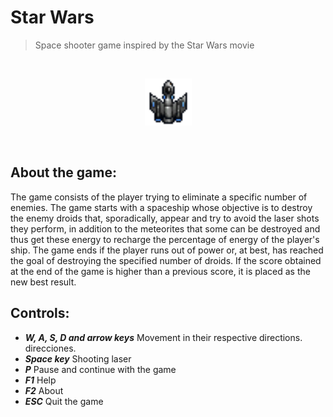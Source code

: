 Star Wars
========
> Space shooter game inspired by the Star Wars movie
</br>
<p align="center">
  <img width="75px" height="75px" src="https://raw.githubusercontent.com/Andy-thor/SpaceShip-Starwars/master/data/images/spaceship/spaceship_center.png"/>
</p>
</br>

## About the game:
The game consists of the player trying to eliminate a specific number of enemies.
The game starts with a spaceship whose objective is to destroy the enemy droids that, sporadically, appear and try to avoid the laser shots they perform, in addition to the meteorites that some can be destroyed and thus get these energy to recharge the percentage of energy of the player's ship.
The game ends if the player runs out of power or, at best, has reached the goal of destroying the specified number of droids. If the score obtained at the end of the game is higher than a previous score, it is placed as the new best result.


## Controls:
- ***W, A, S, D and arrow keys***  Movement in their respective directions.
direcciones.
- ***Space key***  Shooting laser
- ***P***  Pause and continue with the game
- ***F1***  Help
- ***F2***  About
- ***ESC***  Quit the game

